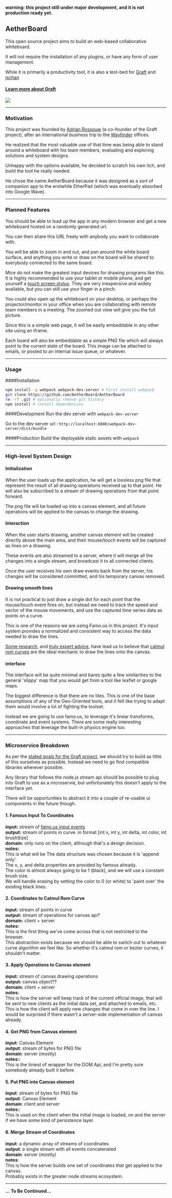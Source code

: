 __warning: this project still under major development, and it is not production ready yet.__

## AetherBoard

This open source project aims to build an web-based collaborative whiteboard.

It will not require the installation of any plugins, or have any form of user management.

While it is primarily a productivity tool, it is also a test-bed for [Graft](http://graft.io) and [jschan](https://github.com/docker/jschan)


#### [Learn more about Graft](http://wayfinder.co/pathways/5365c71219e552110093ba31/graft-full-stack-javascript-through-microservices)

<a href='https://github.com/GraftJS/graft'><img src='https://camo.githubusercontent.com/4fab5fe557d522412202e3b8f3c3772d21c8047c/68747470733a2f2f7261776769742e636f6d2f47726166744a532f67726166742e696f2f6d61737465722f7374617469632f696d616765732f67726166745f6c6f676f2e737667' /></a>


---

### Motivation

This project was founded by [Adrian Rossouw](http://daemon.co.za) (a co-founder of the Graft project), after an international business trip to the [Wayfinder](http://wayfinder.co) offices.

He realized that the most valuable use of that time was being able to stand around a whiteboard with his team members, evaluating and exploring solutions and system designs.

Unhappy with the options available, he decided to scratch his own itch, and build the tool he really needed.

He chose the name AetherBoard because it was designed as a sort of companion app to the erstwhile EtherPad (which was eventually absorbed into Google Wave).

---

### Planned Features


You should be able to load up the app in any modern browser and get a new whiteboard hosted on a randomly generated url.

You can then share this URL freely with anybody you want to collaborate with.

You will be able to zoom in and out, and pan around the white board surface, and anything you write or draw on the board will be shared to everybody connected to the same board.

Mice do not make the greatest input devices for drawing programs like this. It is highly recommended to use your tablet or mobile phone, and get yourself a [touch screen stylus](http://www.amazon.com/s/ref=nb_sb_noss_1?url=search-alias%3Daps&field-keywords=touch%20screen%20stylus&sprefix=touch+screen+s%2Caps&rh=i%3Aaps%2Ck%3Atouch%20screen%20stylus). They are very inexpensive and widely available, but you can still use your finger in a pinch.

You could also open up the whiteboard on your desktop, or perhaps the projector/monitor in your office when you are collaborating with remote team members in a meeting. The zoomed out view will give you the full picture.

Since this is a simple web page, it will be easily embeddable in any other site using
an iframe.

Each board will also be embeddable as a simple PNG file which will always point
to the current state of the board. This image can be attached to emails,
or posted to an internal issue queue, or whatever.

---

### Usage

####Installation

```bash
npm install -g webpack webpack-dev-server # First install webpack  
git clone https://github.com/AetherBoard/AetherBoard  
rm -rf .git # optionally remove git history  
npm install # install dependencies  
```
####Development
Run the dev server with ```webpack-dev-server```

Go to the dev server url : ```http://localhost:8080/webpack-dev-server/dist/bundle```

####Production
Build the deployable static assets with ```webpack```

---


### High-level System Design

#### Initialization

When the user loads up the application, he will get a lossless png file that represent the result of all drawing operations received up to that point. He will also be subscribed to a stream of drawing operations from that point forward.

The png file will be loaded up into a canvas element, and all future operations will
be applied to the canvas to change the drawing.


#### Interaction

When the user starts drawing, another canvas element will be created directly above the main area, and their mouse/touch events will be captured as lines on a drawing.

These events are also streamed to a server, where it will merge all the changes into
a single stream, and broadcast it to all connected clients.

Once the user receives his own draw events back from the server, his changes will
be considered committed, and his temporary canvas removed.

#### Drawing smooth lines

It is not practical to just draw a single dot for each point that the mouse/touch event fires on, but instead we need to track the speed and vector of the mouse movements, and use the captured time series data as points on a curve.

This is one of the reasons we are using Famo.us in this project. It's input system provides a normalized and consistent way to access the data needed to draw the lines.

[Some research](http://wayfinder.co/pathways/5393b89bc284a31100a6cd3b/canvas-drawing), and [truly expert advice](http://acko.net), have lead us to believe that [catmul rom curves](http://en.wikipedia.org/wiki/Centripetal_Catmull%E2%80%93Rom_spline) are the ideal mechanic to draw the lines onto the canvas.


#### interface

The interface will be quite minimal and bares quite a few similarities to the general 'slippy' map that you would get from a tool like leaflet or google maps.

The biggest difference is that there are no tiles. This is one of the base assumptions
of any of the Geo-Oriented tools, and it felt like trying to adapt them would involve a lot of fighting the toolset.

Instead we are going to use famo.us, to leverage it's linear transforms, coordinate and event systems. There are some really interesting approaches that leverage the built-in physics engine too.

---

### Microservice Breakdown

As per the [stated goals for the Graft project](https://github.com/GraftJS/graft#our-process), we should try to build as little of this ourselves as possible. Instead we need to go find compatible libraries wherever possible.

Any library that follows the node.js stream api should be possible to plug into Graft to use as a microservie, but unfortunately this doesn't apply to the interface yet.

There will be opportunities to abstract it into a couple of re-usable ui components in the future though.

#### 1. Famous Input To Coordinates

__input:__ stream of [famo.us input events](http://famo.us/university/famous-102/input/1/)  
__output:__ stream of points in curve. in format [int x, int y, int delta, int color, int brushSize]  
__domain:__ only runs on the client, although that's a design decision.  
__notes:__  
This is what will be 
The data structure was chosen because it is 'append only'.  
The x, y, and delta properties are provided by famous already.  
The color is almost always going to be 1 (black), and we will use a constant brush size.  
We will handle erasing by setting the color to 0 (or white) to 'paint over' the existing black lines.

#### 2. Coordinates to Catmul Rom Curve

__input:__ stream of points in curve  
__output:__ stream of operations for canvas api?  
__domain:__ client + server  
__notes:__  
This is the first thing we've come across that is not restricted to the browser.  
This abstraction exists because we should be able to switch out to whatever curve algorithm we feel like. So whether it's catmul rom or bezier curves, it shouldn't matter.

#### 3. Apply Operations to Canvas element
__input:__ stream of canvas drawing operations  
__output:__ canvas object??  
__domain:__ client + server  
__notes:__  
This is how the server will keep track of the current official image, that will be sent to new clients as the initial data set, and attached to emails, etc.
This is how the client will apply new changes that come in over the line.
I would be surprised if there wasn't a server-side implementation of canvas already.

#### 4. Get PNG from Canvas element
__input__: Canvas Element  
__output__: stream of bytes for PNG file  
__domain__: server (mostly)  
__notes:__:  
This is the tiniest of wrapper for the DOM Api, and I'm pretty sure somebody already built it before.

#### 5. Put PNG into Canvas element
__input__:   stream of bytes for PNG file  
__output__: Canvas Element  
__domain__: client and server  
__notes:__:  
This is used on the client when the initial image is loaded, on and the server if we have some kind of persistence layer.

#### 6. Merge Stream of Coordinates
__input__: a dynamic array of streams of coordinates  
__output__: a single stream with all events concatenated  
__domain__: server (mostly)  
__notes__:  
This is how the server builds one set of coordinates that get applied to the canvas.  
Probably exists in the greater node streams ecosystem.  

---


__... To Be Continued...__

